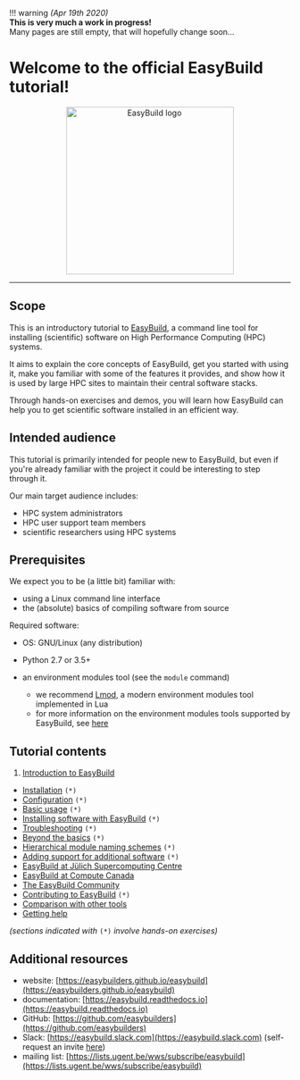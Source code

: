!!! warning
    *(Apr 19th 2020)*<br/>
    **This is very much a work in progress!**<br/>
    Many pages are still empty, that will hopefully change soon...

# Welcome to the official EasyBuild tutorial!

<p align="center"><img src="https://boegel.github.io/easybuild-tutorial/img/easybuild_logo_alpha.png" alt="EasyBuild logo" width="300px"/></p>


---

## Scope

This is an introductory tutorial to [EasyBuild](https://easybuilders.github.io/easybuild),
a command line tool for installing (scientific) software on High Performance Computing (HPC) systems.

It aims to explain the core concepts of EasyBuild,
get you started with using it, make you familiar with some of the features it provides,
and show how it is used by large HPC sites to maintain their central software stacks.

Through hands-on exercises and demos, you will learn how EasyBuild can help you
to get scientific software installed in an efficient way.


## Intended audience

This tutorial is primarily intended for people new to EasyBuild, but even if you're already familiar
with the project it could be interesting to step through it.

Our main target audience includes:

* HPC system administrators
* HPC user support team members
* scientific researchers using HPC systems


## Prerequisites

We expect you to be (a little bit) familiar with:

* using a Linux command line interface
* the (absolute) basics of compiling software from source

Required software:

* OS: GNU/Linux (any distribution)
* Python 2.7 or 3.5+
* an environment modules tool (see the ``module`` command)

    * we recommend [Lmod](https://lmod.readthedocs.io), a modern environment modules tool implemented in Lua
    * for more information on the environment modules tools supported by EasyBuild, see [here](https://easybuild.readthedocs.io/en/latest/Installation.html#required-modules-tool)


## Tutorial contents

1. [Introduction to EasyBuild](01_introduction/README.md)
*  [Installation](02_installation/README.md) ``(*)``
*  [Configuration](03_configuration/README.md) ``(*)``
*  [Basic usage](04_basic_usage/README.md) ``(*)``
*  [Installing software with EasyBuild](05_installing_software/README.md) ``(*)``
*  [Troubleshooting](06_troubleshooting/README.md) ``(*)``
*  [Beyond the basics](07_beyond_the_basics/README.md) ``(*)``
*  [Hierarchical module naming schemes](08_hmns/README.md) ``(*)``
*  [Adding support for additional software](09_adding_support_software/README.md) ``(*)``
*  [EasyBuild at Jülich Supercomputing Centre](10_jsc/README.md)
*  [EasyBuild at Compute Canada](11_computecanada/README.md)
*  [The EasyBuild Community](12_community/README.md)
*  [Contributing to EasyBuild](13_contributing/README.md) ``(*)``
*  [Comparison with other tools](14_comparison_other_tools/README.md)
*  [Getting help](15_getting_help/README.md)

*(sections indicated with* ``(*)`` *involve hands-on exercises)*

## Additional resources

* website: [https://easybuilders.github.io/easybuild](https://easybuilders.github.io/easybuild)
* documentation: [https://easybuild.readthedocs.io](https://easybuild.readthedocs.io)
* GitHub: [https://github.com/easybuilders](https://github.com/easybuilders)
* Slack: [https://easybuild.slack.com](https://easybuild.slack.com) (self-request an invite [here](https://easybuild-slack.herokuapp.com))
* mailing list: [https://lists.ugent.be/wws/subscribe/easybuild](https://lists.ugent.be/wws/subscribe/easybuild)
